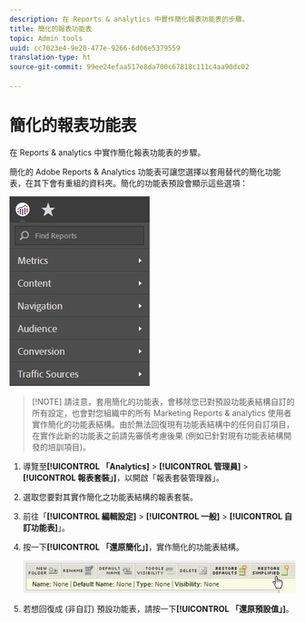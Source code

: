 ```yaml
---
description: 在 Reports & analytics 中實作簡化報表功能表的步驟。
title: 簡化的報表功能表
topic: Admin tools
uuid: cc7023e4-9e28-477e-9266-6d06e5379559
translation-type: ht
source-git-commit: 99ee24efaa517e8da700c67818c111c4aa90dc02

---
```



# 簡化的報表功能表

在 Reports &amp; analytics 中實作簡化報表功能表的步驟。

簡化的 Adobe Reports &amp; Analytics 功能表可讓您選擇以套用替代的簡化功能表，在其下會有重組的資料夾。簡化的功能表預設會顯示這些選項：

![](assets/simplified-menu.png)

> [!NOTE] 請注意，套用簡化的功能表，會移除您已對預設功能表結構自訂的所有設定，也會對您組織中的所有 Marketing Reports &amp; analytics 使用者實作簡化的功能表結構。由於無法回復現有功能表結構中的任何自訂項目，在實作此新的功能表之前請先審慎考慮後果 (例如已針對現有功能表結構開發的培訓項目)。

1. 導覽至&#x200B;**[!UICONTROL 「Analytics]** > **[!UICONTROL 管理員]** > **[!UICONTROL 報表套裝」]**，以開啟「報表套裝管理器」。
1. 選取您要對其實作簡化之功能表結構的報表套裝。
1. 前往「**[!UICONTROL 編輯設定]** > **[!UICONTROL 一般]** > **[!UICONTROL 自訂功能表]**」。
1. 按一下&#x200B;**[!UICONTROL 「還原簡化」]**，實作簡化的功能表結構。

   ![](assets/restore-simplified.png)

1. 若想回復成 (非自訂) 預設功能表，請按一下&#x200B;**[!UICONTROL 「還原預設值」]**。
